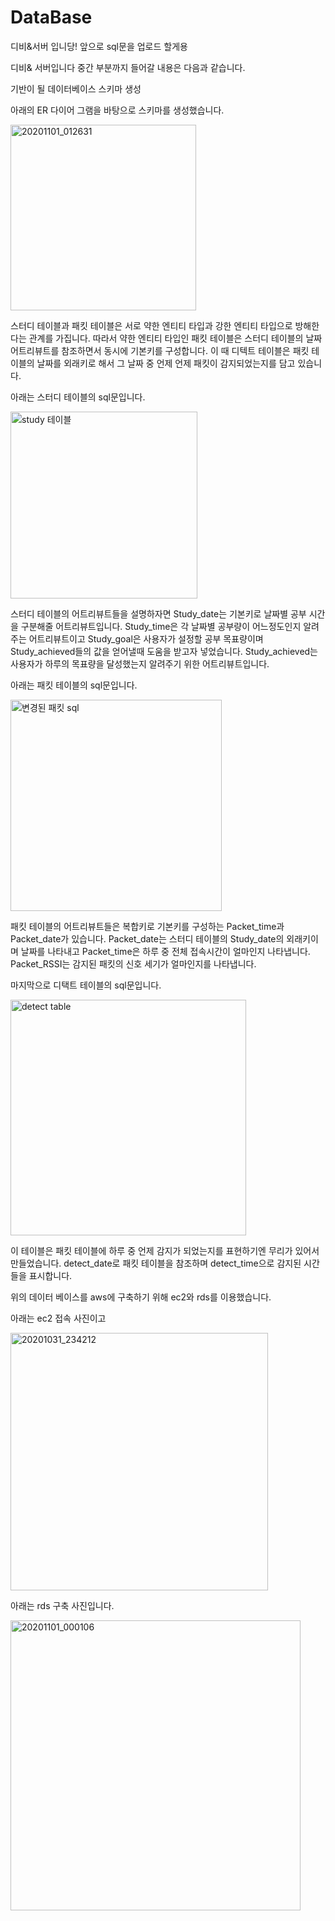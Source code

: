 # DataBase
디비&서버 입니당! 앞으로 sql문을 업로드 할게용



디비& 서버입니다
중간 부분까지 들어갈 내용은 다음과 같습니다.

기반이 될 데이터베이스 스키마 생성

아래의 ER 다이어 그램을 바탕으로 스키마를 생성했습니다.

<img width="297" alt="20201101_012631" src="https://user-images.githubusercontent.com/60510921/97784391-9ec16c80-1be1-11eb-95bc-9f40f688fff7.png">

스터디 테이블과 패킷 테이블은 서로 약한 엔티티 타입과 강한 엔티티 타입으로 방해한다는 관계를 가집니다.
따라서 약한 엔티티 타입인 패킷 테이블은 스터디 테이블의 날짜 어트리뷰트를 참조하면서 동시에 기본키를 구성합니다.
이 때 디텍트 테이블은 패킷 테이블의 날짜를 외래키로 해서 그 날짜 중 언제 언제 패킷이 감지되었는지를 담고 있습니다.

아래는 스터디 테이블의 sql문입니다.

<img width="299" alt="study 테이블" src="https://user-images.githubusercontent.com/60510921/97783910-3624c080-1bde-11eb-8310-91da7bcbf0ea.png">

스터디 테이블의 어트리뷰트들을 설명하자면
Study_date는 기본키로 날짜별 공부 시간을 구분해줄 어트리뷰트입니다.
Study_time은 각 날짜별 공부량이 어느정도인지 알려주는 어트리뷰트이고
Study_goal은 사용자가 설정할 공부 목표량이며 Study_achieved들의 값을 얻어낼때 도움을 받고자 넣었습니다.
Study_achieved는 사용자가 하루의 목표량을 달성했는지 알려주기 위한 어트리뷰트입니다.

아래는 패킷 테이블의 sql문입니다.

<img width="338" alt="변경된 패킷 sql" src="https://user-images.githubusercontent.com/60510921/97792826-f7672880-1c26-11eb-8a4e-b27f08596db3.png">

패킷 테이블의 어트리뷰트들은
복합키로 기본키를 구성하는 Packet_time과 Packet_date가 있습니다.
Packet_date는 스터디 테이블의 Study_date의 외래키이며 날짜를 나타내고 Packet_time은 하루 중 전체 접속시간이 얼마인지 나타냅니다.
Packet_RSSI는 감지된 패킷의 신호 세기가 얼마인지를 나타냅니다.

마지막으로 디택트 테이블의 sql문입니다.

<img width="377" alt="detect table" src="https://user-images.githubusercontent.com/60510921/97792832-02ba5400-1c27-11eb-867c-edffc7fb2eef.png">

이 테이블은 패킷 테이블에 하루 중 언제 감지가 되었는지를 표현하기엔 무리가 있어서 만들었습니다.
detect_date로 패킷 테이블을 참조하며
detect_time으로 감지된 시간들을 표시합니다.


위의 데이터 베이스를 aws에 구축하기 위해 ec2와 rds를 이용했습니다.

아래는 ec2 접속 사진이고

<img width="412" alt="20201031_234212" src="https://user-images.githubusercontent.com/60510921/97783933-56547f80-1bde-11eb-90f7-50452175f307.png"> 

아래는 rds 구축 사진입니다.

<img width="464" alt="20201101_000106" src="https://user-images.githubusercontent.com/60510921/97783936-5e142400-1bde-11eb-903e-11acf481bb71.png">

